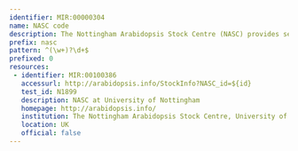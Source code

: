 ```yaml
---
identifier: MIR:00000304
name: NASC code
description: The Nottingham Arabidopsis Stock Centre (NASC) provides seed and information resources to the International Arabidopsis Genome Programme and the wider research community.
prefix: nasc
pattern: ^(\w+)?\d+$
prefixed: 0
resources:
 - identifier: MIR:00100386
   accessurl: http://arabidopsis.info/StockInfo?NASC_id=${id}
   test_id: N1899
   description: NASC at University of Nottingham
   homepage: http://arabidopsis.info/
   institution: The Nottingham Arabidopsis Stock Centre, University of Nottingham
   location: UK
   official: false
---
```

